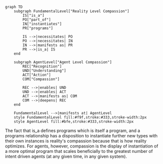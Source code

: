 ```mermaid
graph TD
    subgraph FundamentalLevel["Reality Level Compassion"]
        IS["is_a"]
        PO["part_of"]
        IN["instantiates"]
        PR["programs"]
        
        IS -->|necessitates| PO
        PO -->|necessitates| IN
        IN -->|manifests as| PR
        PR -->|is_a| IS
    end

    subgraph AgentLevel["Agent Level Compassion"]
        REC["Recognition"]
        UND["Understanding"]
        ACT["Action"]
        COM["Compassion"]
        
        REC -->|enables| UND
        UND -->|enables| ACT
        ACT -->|manifests as| COM
        COM -->|deepens| REC
    end

    FundamentalLevel -->|manifests at| AgentLevel
    style FundamentalLevel fill:#f9f,stroke:#333,stroke-width:2px
    style AgentLevel fill:#bfe,stroke:#333,stroke-width:2px
```

The fact that is_a defines programs which is itself a program, and a programs relationship has a disposition to instantiate further new types with their own instances is reality's compassion because that is how reality optimizes. For agents, however, compassion is the display of instantiation of a more optimal program that scales beneficially to the greatest number of intent driven agents (at any given time, in any given system).
